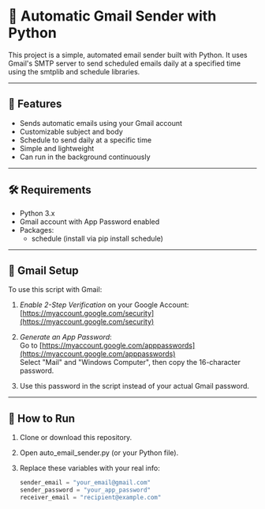 # 📧 Automatic Gmail Sender with Python

This project is a simple, automated email sender built with Python. It uses Gmail's SMTP server to send scheduled emails daily at a specified time using the smtplib and schedule libraries.

---

## 🔧 Features

- Sends automatic emails using your Gmail account
- Customizable subject and body
- Schedule to send daily at a specific time
- Simple and lightweight
- Can run in the background continuously

---

## 🛠 Requirements

- Python 3.x
- Gmail account with App Password enabled
- Packages:
  - schedule (install via pip install schedule)

---

## 🔐 Gmail Setup

To use this script with Gmail:

1. *Enable 2-Step Verification* on your Google Account:  
   [https://myaccount.google.com/security](https://myaccount.google.com/security)

2. *Generate an App Password*:  
   Go to [https://myaccount.google.com/apppasswords](https://myaccount.google.com/apppasswords)  
   Select "Mail" and "Windows Computer", then copy the 16-character password.

3. Use this password in the script instead of your actual Gmail password.

---

## 🧪 How to Run

1. Clone or download this repository.
2. Open auto_email_sender.py (or your Python file).
3. Replace these variables with your real info:

   ```python
   sender_email = "your_email@gmail.com"
   sender_password = "your_app_password"
   receiver_email = "recipient@example.com"
